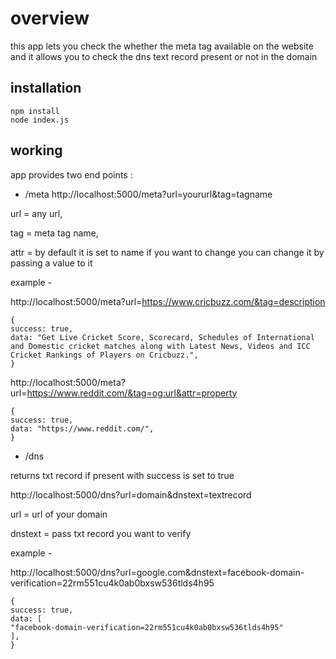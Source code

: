 # overview

this app lets you check the whether the meta tag available on the website and it allows you to check the dns text record present or not in the domain

## installation

```
npm install
node index.js
```

## working

app provides two end points :

- /meta
  http://localhost:5000/meta?url=yoururl&tag=tagname

url = any url,

tag = meta tag name,

attr = by default it is set to name if you want to change you can change it by passing a value to it

example -

http://localhost:5000/meta?url=https://www.cricbuzz.com/&tag=description

```
{
success: true,
data: "Get Live Cricket Score, Scorecard, Schedules of International and Domestic cricket matches along with Latest News, Videos and ICC Cricket Rankings of Players on Cricbuzz.",
}
```

http://localhost:5000/meta?url=https://www.reddit.com/&tag=og:url&attr=property

```
{
success: true,
data: "https://www.reddit.com/",
}
```

- /dns

returns txt record if present with success is set to true

http://localhost:5000/dns?url=domain&dnstext=textrecord

url = url of your domain

dnstext = pass txt record you want to verify

example -

http://localhost:5000/dns?url=google.com&dnstext=facebook-domain-verification=22rm551cu4k0ab0bxsw536tlds4h95

```
{
success: true,
data: [
"facebook-domain-verification=22rm551cu4k0ab0bxsw536tlds4h95"
],
}
```
